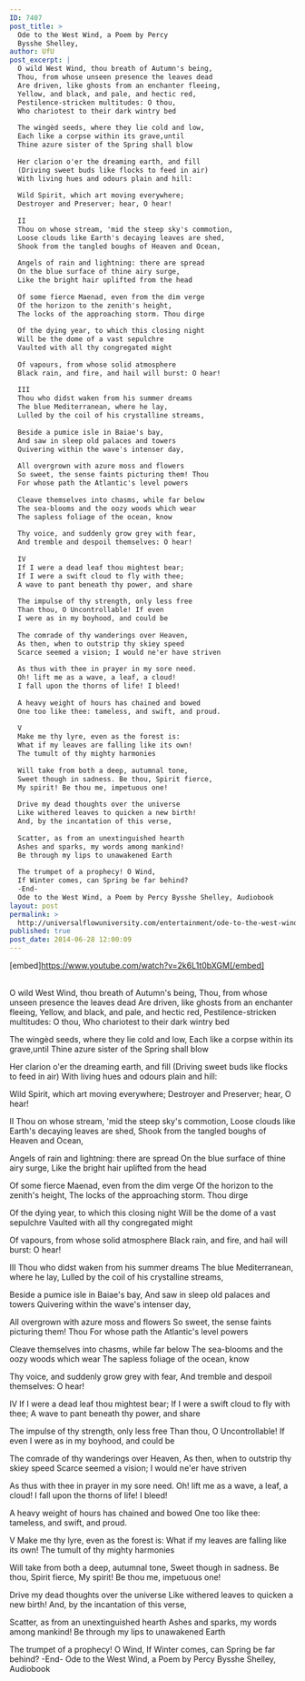 ```yaml
---
ID: 7407
post_title: >
  Ode to the West Wind, a Poem by Percy
  Bysshe Shelley,
author: UfU
post_excerpt: |
  O wild West Wind, thou breath of Autumn's being,
  Thou, from whose unseen presence the leaves dead
  Are driven, like ghosts from an enchanter fleeing,
  Yellow, and black, and pale, and hectic red,
  Pestilence-stricken multitudes: O thou,
  Who chariotest to their dark wintry bed
  
  The wingèd seeds, where they lie cold and low,
  Each like a corpse within its grave,until
  Thine azure sister of the Spring shall blow
  
  Her clarion o'er the dreaming earth, and fill
  (Driving sweet buds like flocks to feed in air)
  With living hues and odours plain and hill:
  
  Wild Spirit, which art moving everywhere;
  Destroyer and Preserver; hear, O hear!
  
  II
  Thou on whose stream, 'mid the steep sky's commotion,
  Loose clouds like Earth's decaying leaves are shed,
  Shook from the tangled boughs of Heaven and Ocean,
  
  Angels of rain and lightning: there are spread
  On the blue surface of thine airy surge,
  Like the bright hair uplifted from the head
  
  Of some fierce Maenad, even from the dim verge
  Of the horizon to the zenith's height,
  The locks of the approaching storm. Thou dirge
  
  Of the dying year, to which this closing night
  Will be the dome of a vast sepulchre
  Vaulted with all thy congregated might
  
  Of vapours, from whose solid atmosphere
  Black rain, and fire, and hail will burst: O hear!
  
  III
  Thou who didst waken from his summer dreams
  The blue Mediterranean, where he lay,
  Lulled by the coil of his crystalline streams,
  
  Beside a pumice isle in Baiae's bay,
  And saw in sleep old palaces and towers
  Quivering within the wave's intenser day,
  
  All overgrown with azure moss and flowers
  So sweet, the sense faints picturing them! Thou
  For whose path the Atlantic's level powers
  
  Cleave themselves into chasms, while far below
  The sea-blooms and the oozy woods which wear
  The sapless foliage of the ocean, know
  
  Thy voice, and suddenly grow grey with fear,
  And tremble and despoil themselves: O hear!
  
  IV
  If I were a dead leaf thou mightest bear;
  If I were a swift cloud to fly with thee;
  A wave to pant beneath thy power, and share
  
  The impulse of thy strength, only less free
  Than thou, O Uncontrollable! If even
  I were as in my boyhood, and could be
  
  The comrade of thy wanderings over Heaven,
  As then, when to outstrip thy skiey speed
  Scarce seemed a vision; I would ne'er have striven
  
  As thus with thee in prayer in my sore need.
  Oh! lift me as a wave, a leaf, a cloud!
  I fall upon the thorns of life! I bleed!
  
  A heavy weight of hours has chained and bowed
  One too like thee: tameless, and swift, and proud.
  
  V
  Make me thy lyre, even as the forest is:
  What if my leaves are falling like its own!
  The tumult of thy mighty harmonies
  
  Will take from both a deep, autumnal tone,
  Sweet though in sadness. Be thou, Spirit fierce,
  My spirit! Be thou me, impetuous one!
  
  Drive my dead thoughts over the universe
  Like withered leaves to quicken a new birth!
  And, by the incantation of this verse,
  
  Scatter, as from an unextinguished hearth
  Ashes and sparks, my words among mankind!
  Be through my lips to unawakened Earth
  
  The trumpet of a prophecy! O Wind,
  If Winter comes, can Spring be far behind?
  -End-
  Ode to the West Wind, a Poem by Percy Bysshe Shelley, Audiobook
layout: post
permalink: >
  http://universalflowuniversity.com/entertainment/ode-to-the-west-wind-a-poem-by-percy-bysshe-shelley-2/
published: true
post_date: 2014-06-28 12:00:09
---
```

[embed]https://www.youtube.com/watch?v=2k6L1t0bXGM[/embed]</br></br>
<p>O wild West Wind, thou breath of Autumn's being,
Thou, from whose unseen presence the leaves dead
Are driven, like ghosts from an enchanter fleeing,
Yellow, and black, and pale, and hectic red,
Pestilence-stricken multitudes: O thou,
Who chariotest to their dark wintry bed

The wingèd seeds, where they lie cold and low,
Each like a corpse within its grave,until
Thine azure sister of the Spring shall blow

Her clarion o'er the dreaming earth, and fill
(Driving sweet buds like flocks to feed in air)
With living hues and odours plain and hill:

Wild Spirit, which art moving everywhere;
Destroyer and Preserver; hear, O hear!
 
II
Thou on whose stream, 'mid the steep sky's commotion,
Loose clouds like Earth's decaying leaves are shed,
Shook from the tangled boughs of Heaven and Ocean,

Angels of rain and lightning: there are spread
On the blue surface of thine airy surge,
Like the bright hair uplifted from the head

Of some fierce Maenad, even from the dim verge
Of the horizon to the zenith's height,
The locks of the approaching storm. Thou dirge

Of the dying year, to which this closing night
Will be the dome of a vast sepulchre
Vaulted with all thy congregated might

Of vapours, from whose solid atmosphere
Black rain, and fire, and hail will burst: O hear!
 
III
Thou who didst waken from his summer dreams
The blue Mediterranean, where he lay,
Lulled by the coil of his crystalline streams,

Beside a pumice isle in Baiae's bay,
And saw in sleep old palaces and towers
Quivering within the wave's intenser day,

All overgrown with azure moss and flowers
So sweet, the sense faints picturing them! Thou
For whose path the Atlantic's level powers

Cleave themselves into chasms, while far below
The sea-blooms and the oozy woods which wear
The sapless foliage of the ocean, know

Thy voice, and suddenly grow grey with fear,
And tremble and despoil themselves: O hear!
 
IV
If I were a dead leaf thou mightest bear;
If I were a swift cloud to fly with thee;
A wave to pant beneath thy power, and share

The impulse of thy strength, only less free
Than thou, O Uncontrollable! If even
I were as in my boyhood, and could be

The comrade of thy wanderings over Heaven,
As then, when to outstrip thy skiey speed
Scarce seemed a vision; I would ne'er have striven

As thus with thee in prayer in my sore need.
Oh! lift me as a wave, a leaf, a cloud!
I fall upon the thorns of life! I bleed!

A heavy weight of hours has chained and bowed
One too like thee: tameless, and swift, and proud.
 
V
Make me thy lyre, even as the forest is:
What if my leaves are falling like its own!
The tumult of thy mighty harmonies

Will take from both a deep, autumnal tone,
Sweet though in sadness. Be thou, Spirit fierce,
My spirit! Be thou me, impetuous one!

Drive my dead thoughts over the universe
Like withered leaves to quicken a new birth!
And, by the incantation of this verse,

Scatter, as from an unextinguished hearth
Ashes and sparks, my words among mankind!
Be through my lips to unawakened Earth

The trumpet of a prophecy! O Wind,
If Winter comes, can Spring be far behind?
-End-
Ode to the West Wind, a Poem by Percy Bysshe Shelley, Audiobook</p>